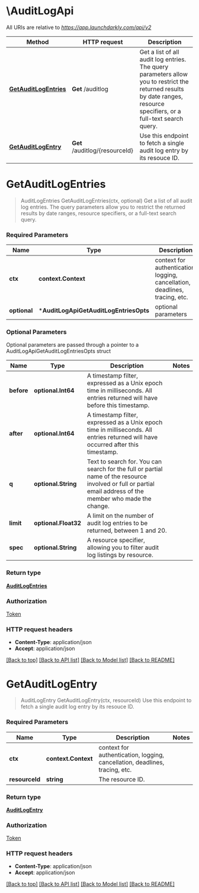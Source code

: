 # \AuditLogApi

All URIs are relative to *https://app.launchdarkly.com/api/v2*

Method | HTTP request | Description
------------- | ------------- | -------------
[**GetAuditLogEntries**](AuditLogApi.md#GetAuditLogEntries) | **Get** /auditlog | Get a list of all audit log entries. The query parameters allow you to restrict the returned results by date ranges, resource specifiers, or a full-text search query.
[**GetAuditLogEntry**](AuditLogApi.md#GetAuditLogEntry) | **Get** /auditlog/{resourceId} | Use this endpoint to fetch a single audit log entry by its resouce ID.


# **GetAuditLogEntries**
> AuditLogEntries GetAuditLogEntries(ctx, optional)
Get a list of all audit log entries. The query parameters allow you to restrict the returned results by date ranges, resource specifiers, or a full-text search query.

### Required Parameters

Name | Type | Description  | Notes
------------- | ------------- | ------------- | -------------
 **ctx** | **context.Context** | context for authentication, logging, cancellation, deadlines, tracing, etc.
 **optional** | ***AuditLogApiGetAuditLogEntriesOpts** | optional parameters | nil if no parameters

### Optional Parameters
Optional parameters are passed through a pointer to a AuditLogApiGetAuditLogEntriesOpts struct

Name | Type | Description  | Notes
------------- | ------------- | ------------- | -------------
 **before** | **optional.Int64**| A timestamp filter, expressed as a Unix epoch time in milliseconds. All entries returned will have before this timestamp. | 
 **after** | **optional.Int64**| A timestamp filter, expressed as a Unix epoch time in milliseconds. All entries returned will have occurred after this timestamp. | 
 **q** | **optional.String**| Text to search for. You can search for the full or partial name of the resource involved or full or partial email address of the member who made the change. | 
 **limit** | **optional.Float32**| A limit on the number of audit log entries to be returned, between 1 and 20. | 
 **spec** | **optional.String**| A resource specifier, allowing you to filter audit log listings by resource. | 

### Return type

[**AuditLogEntries**](AuditLogEntries.md)

### Authorization

[Token](../README.md#Token)

### HTTP request headers

 - **Content-Type**: application/json
 - **Accept**: application/json

[[Back to top]](#) [[Back to API list]](../README.md#documentation-for-api-endpoints) [[Back to Model list]](../README.md#documentation-for-models) [[Back to README]](../README.md)

# **GetAuditLogEntry**
> AuditLogEntry GetAuditLogEntry(ctx, resourceId)
Use this endpoint to fetch a single audit log entry by its resouce ID.

### Required Parameters

Name | Type | Description  | Notes
------------- | ------------- | ------------- | -------------
 **ctx** | **context.Context** | context for authentication, logging, cancellation, deadlines, tracing, etc.
  **resourceId** | **string**| The resource ID. | 

### Return type

[**AuditLogEntry**](AuditLogEntry.md)

### Authorization

[Token](../README.md#Token)

### HTTP request headers

 - **Content-Type**: application/json
 - **Accept**: application/json

[[Back to top]](#) [[Back to API list]](../README.md#documentation-for-api-endpoints) [[Back to Model list]](../README.md#documentation-for-models) [[Back to README]](../README.md)

